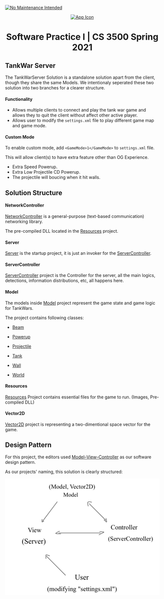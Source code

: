 [![No Maintenance Intended](http://unmaintained.tech/badge.svg)](http://unmaintained.tech/)

<!-- HTML -->
<p align="center">
    <a href="#">
        <img src="Images/TankWar.ico" width="100px" alt="App Icon"/>
    </a>
</p>
<h1 align="center">Software Practice I | CS 3500 Spring 2021</h1>
<!-- HTML -->

## TankWar Server

The TankWarServer Solution is a standalone solution apart from the client, though they share the same Models. We intentionaly seperated these two solution into two branches for a clearer structure.

#### Functionality

- Allows multiple clients to connect and play the tank war game and allows they to quit the client without affect other active player.
- Allows user to modify the `settings.xml` file to play different game map and game mode.

#### Custom Mode

To enable custom mode, add `<GameMode>1</GameMode>` to `settings.xml` file.

This will allow client(s) to have extra feature other than OG Experience.

- Extra Speed Powerup.
- Extra Low Projectile CD Powerup.
- The projectile will boucing when it hit walls.

## Solution Structure

#### NetworkController

[NetworkController](Libraries/) is a general-purpose (text-based communication) networking library.

The pre-compiled DLL located in the [Resources](Libraries/) project.

#### Server

[Server](../Server) is the startup project, it is just an invoker for the [ServerController](../ServerController).

#### ServerController

[ServerController](../ServerController) project is the Controller for the server, all the main logics, detections, information distributions, etc, all happens here.

#### Model

The models inside [Model](../Model/) project represent the game state and game logic for TankWars.

The project contains following classes:

- [Beam](../Model/)

- [Powerup](../Model/)

- [Projectile](../Model/)

- [Tank](../Model/)

- [Wall](../Model/)

- [World](../Model/)

#### Resources

[Resources](../Resources) Project contains essential files for the game to run. (Images, Pre-compiled DLL)

#### Vector2D

[Vector2D](../Vector2D) project is representing a two-dimentional space vector for the game.

## Design Pattern

For this project, the editors used [Model–View–Controller](https://en.wikipedia.org/wiki/Model–view–controller) as our software design pattern.

As our projects' naming, this solution is clearly structured:

![Structure](Images/IMG2.jpg)
